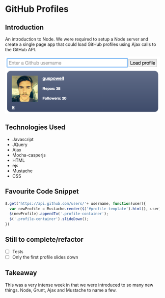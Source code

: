 GitHub Profiles
=======================

## Introduction

An introduction to Node. We were required to setup a Node server and create a single page app that could load GitHub profiles using Ajax calls to the GitHub API.

![screenshot](./public/images/screenshot.png)

## Technologies Used

- Javascript
- JQuery
- Ajax
- Mocha-casperjs
- HTML
- ejs
- Mustache
- CSS

## Favourite Code Snippet

```javascript
$.get('https://api.github.com/users/'+ username, function(user){
  var newProfile = Mustache.render($('#profile-template').html(), user);
  $(newProfile).appendTo('.profile-container');
  $('.profile-container').slideDown();
})
```

## Still to complete/refactor

- [ ] Tests
- [ ] Only the first profile slides down

## Takeaway

This was a very intense week in that we were introduced to so many new things. Node, Grunt, Ajax and Mustache to name a few.

